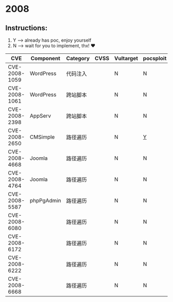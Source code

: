 # 2008

## Instructions:

1. Y --> already has poc, enjoy yourself
2. N --> wait for you to implement, thx! :heart:

| CVE | Component | Category | CVSS | Vultarget | pocsploit | Nuclei | Xray | pocsuite3 | goby | others |
|-----|-----------|----------|------|-----------|-----------|--------|------|-----------|------|--------|
| CVE-2008-1059 | WordPress | 代码注入 |  | N | N | [Y](CVE-2008-1059/poc/nuclei/) | N | N | N | N |
| CVE-2008-1061 | WordPress | 跨站脚本 |  | N | N | [Y](CVE-2008-1061/poc/nuclei/) | N | N | N | N |
| CVE-2008-2398 | AppServ | 跨站脚本 |  | N | N | [Y](CVE-2008-2398/poc/nuclei/) | N | N | N | [Y](CVE-2008-2398/poc/others/) |
| CVE-2008-2650 | CMSimple | 路径遍历 |  | N | [Y](CVE-2008-2650/poc/pocsploit/) | [Y](CVE-2008-2650/poc/nuclei/) | N | N | N | [Y](CVE-2008-2650/poc/others/) |
| CVE-2008-4668 | Joomla | 路径遍历 |  | N | N | [Y](CVE-2008-4668/poc/nuclei/) | N | N | N | [Y](CVE-2008-4668/poc/others/) |
| CVE-2008-4764 | Joomla | 路径遍历 |  | N | N | [Y](CVE-2008-4764/poc/nuclei/) | N | N | N | [Y](CVE-2008-4764/poc/others/) |
| CVE-2008-5587 | phpPgAdmin | 路径遍历 |  | N | N | [Y](CVE-2008-5587/poc/nuclei/) | N | N | N | [Y](CVE-2008-5587/poc/others/) |
| CVE-2008-6080 |  | 路径遍历 |  | N | N | [Y](CVE-2008-6080/poc/nuclei/) | N | N | N | [Y](CVE-2008-6080/poc/others/) |
| CVE-2008-6172 |  | 路径遍历 |  | N | N | [Y](CVE-2008-6172/poc/nuclei/) | N | N | N | [Y](CVE-2008-6172/poc/others/) |
| CVE-2008-6222 |  | 路径遍历 |  | N | N | [Y](CVE-2008-6222/poc/nuclei/) | N | N | N | [Y](CVE-2008-6222/poc/others/) |
| CVE-2008-6668 |  | 路径遍历 |  | N | N | [Y](CVE-2008-6668/poc/nuclei/) | N | N | N | [Y](CVE-2008-6668/poc/others/) |
